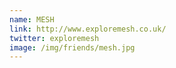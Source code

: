 ```yaml
---
name: MESH
link: http://www.exploremesh.co.uk/
twitter: exploremesh
image: /img/friends/mesh.jpg
---
```

